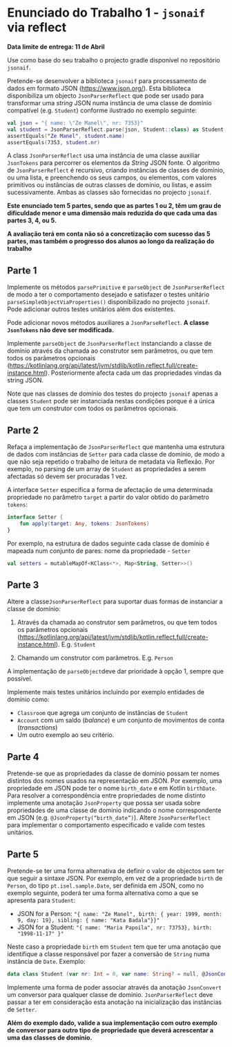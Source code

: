 # Enunciado do Trabalho 1 - `jsonaif` via reflect

**Data limite de entrega: 11 de Abril**

Use como base do seu trabalho o projecto gradle disponível no repositório
`jsonaif`.

Pretende-se desenvolver a biblioteca `jsonaif` para processamento de dados em
formato JSON (https://www.json.org/).
Esta biblioteca disponibiliza um objecto `JsonParserReflect` que pode ser usado
para transformar uma _string_ JSON numa instância de uma classe de domínio
compatível (e.g. `Student`) conforme ilustrado no exemplo seguinte:

```kotlin
val json = "{ name: \"Ze Manel\", nr: 7353}"
val student = JsonParserReflect.parse(json, Student::class) as Student
assertEquals("Ze Manel", student.name)
assertEquals(7353, student.nr)
```

A class `JsonParserReflect` usa uma instância de uma classe auxiliar
`JsonTokens` para percorrer os elementos da _String_ JSON fonte.
O algoritmo de `JsonParserReflect` é recursivo, criando instâncias de classes de
domínio, ou uma lista, e preenchendo os seus campos, ou elementos, com valores
primitivos ou instâncias de outras classes de domínio, ou listas, e assim
sucessivamente.
Ambas as classes são fornecidas no projecto `jsonaif`.

**Este enunciado tem 5 partes, sendo que as partes 1 ou 2, têm um grau de
dificuldade menor e uma dimensão mais reduzida do que cada uma das partes 3, 4,
ou 5.**

**A avaliação terá em conta não só a concretização com sucesso das 5 partes,
mas também o progresso dos alunos ao longo da realização do trabalho**

## Parte 1

Implemente os métodos `parsePrimitive` e `parseObject` de `JsonParserReflect` de
modo a ter o comportamento desejado e satisfazer o testes unitário
`parseSimpleObjectViaProperties()` disponibilizado no projecto `jsonaif`.
Pode adicionar outros testes unitários além dos existentes.

Pode adicionar novos métodos auxiliares a `JsonParseReflect`. **A classe
`JsonTokens` não deve ser modificada.**

Implemente `parseObject` de `JsonParserReflect` instanciando a classe de domínio
através da chamada ao construtor sem parâmetros, ou que tem todos os
parâmetros opcionais (https://kotlinlang.org/api/latest/jvm/stdlib/kotlin.reflect.full/create-instance.html).
Posteriormente afecta cada um das propriedades vindas da string JSON. 

Note que nas classes de domínio dos testes do projecto `jsonaif` apenas a
classes `Student` pode ser instanciada nestas condições porque é a única que tem
um construtor com todos os parâmetros opcionais.

## Parte 2

Refaça a implementação de `JsonParserReflect` que mantenha uma estrutura de
dados com instâncias de `Setter` para cada classe de domínio, de modo a que não
seja repetido o trabalho de leitura de metadata via Reflexão.
Por exemplo, no parsing de um array de `Student` as propriedades a serem
afectadas só devem ser procuradas 1 vez.

A interface `Setter` especifica a forma de afectação de uma determinada
propriedade no parâmetro `target` a partir do valor obtido do parâmetro
`tokens`:
```kotlin
interface Setter {
    fun apply(target: Any, tokens: JsonTokens)
}
```

Por exemplo, na estrutura de dados seguinte cada classe de domínio é mapeada num
conjunto de pares: nome da propriedade - `Setter`

```kotlin
val setters = mutableMapOf<KClass<*>, Map<String, Setter>>()
```

## Parte 3

Altere a classe`JsonParserReflect` para suportar duas formas de instanciar a classe de domínio:

1. Através da chamada ao construtor sem parâmetros, ou que tem todos os
   parâmetros opcionais
   (https://kotlinlang.org/api/latest/jvm/stdlib/kotlin.reflect.full/create-instance.html).
   E.g. `Student`

2. Chamando um construtor com parâmetros. E.g. `Person`

A implementação de `parseObject`deve dar prioridade à opção 1, sempre que possível.

Implemente mais testes unitários incluindo por exemplo entidades de domínio como:

* `Classroom` que agrega um conjunto de instâncias de `Student`
* `Account` com um saldo (_balance_) e um conjunto de movimentos de conta
  (_transactions_)
* Um outro exemplo ao seu critério.

## Parte 4

Pretende-se que as propriedades da classe de domínio possam ter nomes distintos
dos nomes usados na representação em JSON.
Por exemplo, uma propriedade em JSON pode ter o nome `birth_date`  e em Kotlin
`birthDate`. Para resolver a correspondência entre propriedades de nome distinto
implemente uma anotação `JsonProperty` que possa ser usada sobre propriedades de
uma classe de domínio indicando o nome correspondente em JSON (e.g.
`@JsonProperty(“birth_date”)`).
Altere `JsonParserReflect` para implementar o comportamento especificado e
valide com testes unitários.

## Parte 5

Pretende-se ter uma forma alternativa de definir o valor de objectos sem ter que
seguir a sintaxe JSON.
Por exemplo, em vez de a propriedade `birth` de `Person`, do tipo
`pt.isel.sample.Date`, ser definida em JSON, como no exemplo seguinte, poderá
ter uma forma alternativa como  a que se apresenta para `Student`:
* JSON for a Person: `"{ name: "Ze Manel", birth: { year: 1999, month: 9, day: 19}, sibling: { name: "Kata Badala"}}"`
* JSON for a Student: `"{ name: "Maria Papoila", nr: 73753}, birth: "1998-11-17" }"`

Neste caso a propriedade `birth` em `Student` tem que ter uma anotação que
identifique a classe responsável por fazer a conversão de `String` numa
instância de `Date`.
Exemplo:

```kotlin
data class Student (var nr: Int = 0, var name: String? = null, @JsonConvert(JsonToDate::class) val birth: Date)
```

Implemente uma forma de poder associar através da anotação `JsonConvert` um
conversor para qualquer classe de domínio.
`JsonParserReflect` deve passar a ter em consideração esta anotação na
inicialização das instâncias de `Setter`.

**Além do exemplo dado, valide a sua implementação com outro exemplo de conversor
para outro tipo de propriedade que deverá acrescentar a uma das classes de
domínio.**
